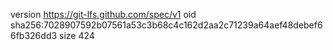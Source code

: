 version https://git-lfs.github.com/spec/v1
oid sha256:7028907592b07561a53c3b68c4c162d2aa2c71239a64aef48debef66fb326dd3
size 424
